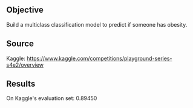 ## Objective 
Build a multiclass classification model to predict if someone has obesity.

## Source 
Kaggle: https://www.kaggle.com/competitions/playground-series-s4e2/overview

## Results
On Kaggle's evaluation set: 0.89450